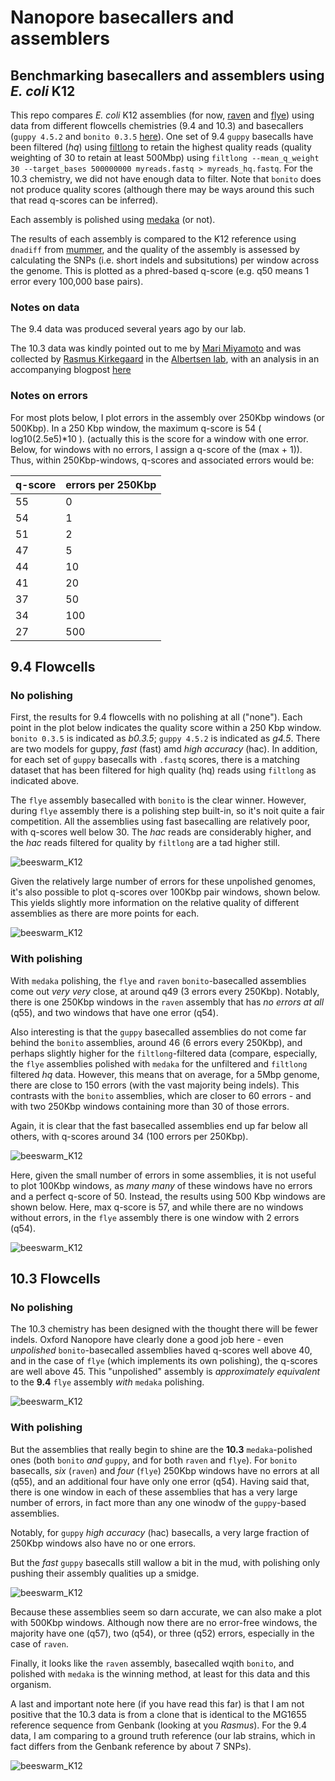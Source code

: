 # Nanopore basecallers and assemblers
## Benchmarking basecallers and assemblers using *E. coli* K12

This repo compares *E. coli* K12 assemblies (for now, [raven](https://github.com/lbcb-sci/raven) 
and [flye](https://github.com/fenderglass/Flye)) 
using data from different flowcells chemistries (9.4 and 10.3) and 
basecallers (`guppy 4.5.2` and `bonito 0.3.5` [here](https://github.com/nanoporetech/bonito)). 
One set of 9.4 `guppy` 
basecalls have been filtered (*hq*) using [filtlong](https://github.com/rrwick/Filtlong) 
to retain the highest quality 
reads (quality weighting of 30 to retain at least 500Mbp) using 
`filtlong --mean_q_weight 30 --target_bases 500000000 myreads.fastq > myreads_hq.fastq`. 
For the 10.3 chemistry, we did not have enough data to filter. 
Note that `bonito` does not produce quality scores (although there may be 
ways around this such that read q-scores can be inferred).

Each assembly is polished using [medaka](https://github.com/nanoporetech/medaka) (or not).

The results of each assembly is compared to the K12 reference using `dnadiff` 
from [mummer](https://github.com/garviz/MUMmer), 
and the quality of the assembly is assessed by
calculating the SNPs (i.e. short indels and subsitutions) per window across the genome. 
This is plotted as a phred-based q-score 
(e.g. q50 means 1 error every 100,000 base pairs).

### Notes on data

The 9.4 data was produced several years ago by our lab.

The 10.3 data was kindly pointed out to me by [Mari Miyamoto](https://twitter.com/marimiya_tky) 
and was collected
by [Rasmus Kirkegaard](https://github.com/Kirk3gaard) in the 
[Albertsen lab](https://albertsenlab.org), with an analysis in
an accompanying blogpost [here](https://albertsenlab.org/we-ar10-3-pretty-close-now/)

### Notes on errors
For most plots below, I plot errors in the assembly over 250Kbp windows (or 500Kbp).
In a 250 Kbp window, the maximum q-score is 54 ( log10(2.5e5)\*10 ). (actually this
is the score for a window with one error. Below, for windows with no errors, I assign
a q-score of the (max + 1)).
Thus, within 250Kbp-windows, q-scores and associated errors would be:

| q-score | errors per 250Kbp |
|:--------|:------------------|
| 55      | 0                 |
| 54      | 1                 |
| 51      | 2                 |
| 47      | 5                 |
| 44      | 10                |
| 41      | 20                |
| 37      | 50                |
| 34      | 100               |
| 27      | 500               |

## 9.4 Flowcells

### No polishing
First, the results for 9.4 flowcells with no polishing at all ("none"). Each point in the plot 
below indicates the quality score within a 250 Kbp window. `bonito 0.3.5` is 
indicated as *b0.3.5*; `guppy 4.5.2` is indicated as *g4.5*. There are two 
models for guppy, *fast* (fast) amd *high accuracy* (hac). In addition, for 
each set of `guppy` basecalls with `.fastq` scores, there is a matching dataset
that has been filtered for high quality (hq) reads using `filtlong` as indicated above.

The `flye` assembly basecalled with `bonito` is 
the clear winner. However, during `flye` assembly there is a polishing step built-in, so it's noit quite 
a fair competition.
All the assemblies using fast basecalling are relatively poor, with q-scores well below 30. The *hac* reads 
are considerably higher, and the *hac* reads filtered for quality by `filtlong` are a tad higher still.

![beeswarm_K12](figures/quals_beeswarm_9.4_none_250Kbp.png)

Given the relatively large number of errors for these unpolished genomes, it's also possible to plot
q-scores over 100Kbp pair windows, shown below. This yields slightly more information on the relative 
quality of different assemblies as there are more points for each.

![beeswarm_K12](figures/quals_beeswarm_9.4_none_100Kbp.png)

### With polishing
With `medaka` polishing, the `flye` and `raven` `bonito`-basecalled assemblies come 
out *very very* close, at around q49 (3 errors every 250Kbp). Notably, there is one 250Kbp windows in 
the `raven` assembly that has *no errors at all* (q55), and two windows that have one error (q54). 

Also interesting is that the `guppy` basecalled assemblies do not 
come far behind the `bonito` assemblies, around 46 (6 errors every 250Kbp),
and perhaps slightly higher for the `filtlong`-filtered data (compare, 
especially, the `flye` assemblies polished with `medaka` for the 
unfiltered and `filtlong` filtered 
*hq* data. However, this 
means that on average, for a 5Mbp genome, there are close to 150 
errors (with the vast majority being indels). 
This contrasts with the `bonito` assemblies, which are closer to 
60 errors - and with two 250Kbp windows containing more than 30 of those errors.

Again, it is clear that the fast basecalled assemblies end up far below all others, 
with q-scores around 34 (100 errors per 250Kbp). 

![beeswarm_K12](figures/quals_beeswarm_9.4_medaka_250Kbp.png)

Here, given the small number of errors in some assemblies, it is 
not useful to plot 100Kbp windows, as *many many* of these windows 
have no errors and a perfect q-score of 50. Instead, the results 
using 500 Kbp windows are shown below. Here, max q-score is 57, and 
while there are no windows without errors, in the `flye` assembly 
there is one window with 2 errors (q54).

![beeswarm_K12](figures/quals_beeswarm_9.4_medaka_500Kbp.png)

## 10.3 Flowcells

### No polishing

The 10.3 chemistry has been designed with the thought there will be fewer indels.
Oxford Nanopore have clearly done a good job here - even *unpolished*
`bonito`-basecalled assemblies haved q-scores well above 40, and in the case of `flye`
(which implements its own polishing), the q-scores are well above 45. This "unpolished"
assembly is *approximately equivalent* to the **9.4** `flye` assembly *with* `medaka` polishing.

![beeswarm_K12](figures/quals_beeswarm_10.3_none_250Kbp.png)

### With polishing

But the assemblies that really begin to shine are the **10.3** 
`medaka`-polished ones (both `bonito` *and* `guppy`, and for both `raven` and `flye`). 
For `bonito` basecalls, *six* (`raven`) and *four* (`flye`) 250Kbp windows have 
no errors at all (q55), and an additional four have only one error (q54). 
Having said that, there is one window in each of these assemblies that has a very large 
number of errors, in fact more than any one winodw of the `guppy`-based assemblies. 

Notably, for 
`guppy` *high accuracy* (hac) basecalls, a very large fraction of 250Kbp windows also have no or one errors.

But the *fast* `guppy` basecalls still wallow a bit in the mud, with polishing only pushing 
their assembly qualities up a smidge.

![beeswarm_K12](figures/quals_beeswarm_10.3_medaka_250Kbp.png)

Because these assemblies seem so darn accurate, we can also make a plot with 500Kbp windows.
Although now there are no error-free windows, the majority have one (q57), two (q54), or three (q52) 
errors, especially in the case of `raven`.

Finally, it looks like the `raven` assembly, basecalled wqith `bonito`, and polished with `medaka` 
is the winning method, at least for this data and this organism.

A last and important note here (if you have read this far) is that I am not positive that the 10.3
data is from a clone that is identical to the MG1655 reference sequence from Genbank
(looking at you *Rasmus*). For the 9.4
data, I am comparing to a ground truth reference (our lab strains, which in fact differs from the 
Genbank reference by about 7 SNPs).

![beeswarm_K12](figures/quals_beeswarm_10.3_medaka_500Kbp.png)

